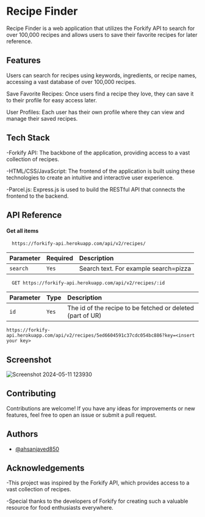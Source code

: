 
# Recipe Finder

Recipe Finder is a web application that utilizes the Forkify API to search for over 100,000 recipes and allows users to save their favorite recipes for later reference.


## Features
Users can search for recipes using keywords, ingredients, or recipe names, accessing a vast database of over 100,000 recipes.

Save Favorite Recipes: Once users find a recipe they love, they can save it to their profile for easy access later.

User Profiles: Each user has their own profile where they can view and manage their saved recipes.

## Tech Stack

-Forkify API: The backbone of the application, providing access to a vast collection of recipes.

-HTML/CSS/JavaScript: The frontend of the application is built using these technologies to create an intuitive and interactive user experience.

-Parcel.js: Express.js is used to build the RESTful API that connects the frontend to the backend.



## API Reference

#### Get all items

```http
  https://forkify-api.herokuapp.com/api/v2/recipes/
```

| Parameter | Required     | Description                |
| :-------- | :------- | :------------------------- |
| `search` | `Yes` | Search text. For example search=pizza|


```http
  GET https://forkify-api.herokuapp.com/api/v2/recipes/:id
```

| Parameter | Type     | Description                       |
| :-------- | :------- | :-------------------------------- |
| `id`      | `Yes` | The id of the recipe to be fetched or deleted (part of UR) |

```http
https://forkify-api.herokuapp.com/api/v2/recipes/5ed6604591c37cdc054bc886?key=<insert your key>
```
## Screenshot

![Screenshot 2024-05-11 123930](https://github.com/ahsanjaved850/Recipe-Finder/assets/135028201/108869e1-35ed-4e24-b3b4-b1125fcdc110)

## Contributing

Contributions are welcome! If you have any ideas for improvements or new features, feel free to open an issue or submit a pull request.


## Authors

- [@ahsanjaved850](https://github.com/ahsanjaved850/)


## Acknowledgements

-This project was inspired by the Forkify API, which provides access to a vast collection of recipes.

-Special thanks to the developers of Forkify for creating such a valuable resource for food enthusiasts everywhere.

